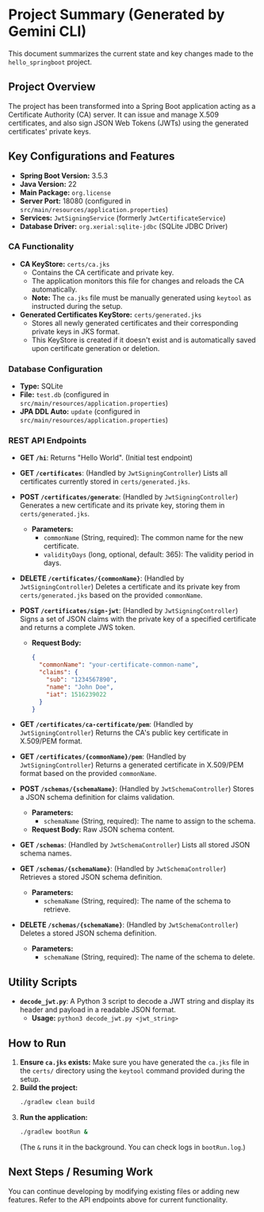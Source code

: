 # Project Summary (Generated by Gemini CLI)

This document summarizes the current state and key changes made to the `hello_springboot` project.

## Project Overview
The project has been transformed into a Spring Boot application acting as a Certificate Authority (CA) server. It can issue and manage X.509 certificates, and also sign JSON Web Tokens (JWTs) using the generated certificates' private keys.

## Key Configurations and Features

*   **Spring Boot Version:** 3.5.3
*   **Java Version:** 22
*   **Main Package:** `org.license`
*   **Server Port:** 18080 (configured in `src/main/resources/application.properties`)
*   **Services:** `JwtSigningService` (formerly `JwtCertificateService`)
*   **Database Driver:** `org.xerial:sqlite-jdbc` (SQLite JDBC Driver)

### CA Functionality
*   **CA KeyStore:** `certs/ca.jks`
    *   Contains the CA certificate and private key.
    *   The application monitors this file for changes and reloads the CA automatically.
    *   **Note:** The `ca.jks` file must be manually generated using `keytool` as instructed during the setup.
*   **Generated Certificates KeyStore:** `certs/generated.jks`
    *   Stores all newly generated certificates and their corresponding private keys in JKS format.
    *   This KeyStore is created if it doesn't exist and is automatically saved upon certificate generation or deletion.

### Database Configuration
*   **Type:** SQLite
*   **File:** `test.db` (configured in `src/main/resources/application.properties`)
*   **JPA DDL Auto:** `update` (configured in `src/main/resources/application.properties`)

### REST API Endpoints

*   **GET `/hi`**: Returns "Hello World". (Initial test endpoint)
*   **GET `/certificates`**: (Handled by `JwtSigningController`) Lists all certificates currently stored in `certs/generated.jks`.
*   **POST `/certificates/generate`**: (Handled by `JwtSigningController`) Generates a new certificate and its private key, storing them in `certs/generated.jks`.
    *   **Parameters:**
        *   `commonName` (String, required): The common name for the new certificate.
        *   `validityDays` (long, optional, default: 365): The validity period in days.
*   **DELETE `/certificates/{commonName}`**: (Handled by `JwtSigningController`) Deletes a certificate and its private key from `certs/generated.jks` based on the provided `commonName`.
*   **POST `/certificates/sign-jwt`**: (Handled by `JwtSigningController`) Signs a set of JSON claims with the private key of a specified certificate and returns a complete JWS token.
    *   **Request Body:**
        ```json
        {
          "commonName": "your-certificate-common-name",
          "claims": {
            "sub": "1234567890",
            "name": "John Doe",
            "iat": 1516239022
          }
        }
        ```
*   **GET `/certificates/ca-certificate/pem`**: (Handled by `JwtSigningController`) Returns the CA's public key certificate in X.509/PEM format.
*   **GET `/certificates/{commonName}/pem`**: (Handled by `JwtSigningController`) Returns a generated certificate in X.509/PEM format based on the provided `commonName`.

*   **POST `/schemas/{schemaName}`**: (Handled by `JwtSchemaController`) Stores a JSON schema definition for claims validation.
    *   **Parameters:**
        *   `schemaName` (String, required): The name to assign to the schema.
    *   **Request Body:** Raw JSON schema content.
*   **GET `/schemas`**: (Handled by `JwtSchemaController`) Lists all stored JSON schema names.
*   **GET `/schemas/{schemaName}`**: (Handled by `JwtSchemaController`) Retrieves a stored JSON schema definition.
    *   **Parameters:**
        *   `schemaName` (String, required): The name of the schema to retrieve.
*   **DELETE `/schemas/{schemaName}`**: (Handled by `JwtSchemaController`) Deletes a stored JSON schema definition.
    *   **Parameters:**
        *   `schemaName` (String, required): The name of the schema to delete.

## Utility Scripts

*   **`decode_jwt.py`**: A Python 3 script to decode a JWT string and display its header and payload in a readable JSON format.
    *   **Usage:** `python3 decode_jwt.py <jwt_string>`

## How to Run

1.  **Ensure `ca.jks` exists:** Make sure you have generated the `ca.jks` file in the `certs/` directory using the `keytool` command provided during the setup.
2.  **Build the project:**
    ```bash
    ./gradlew clean build
    ```
3.  **Run the application:**
    ```bash
    ./gradlew bootRun &
    ```
    (The `&` runs it in the background. You can check logs in `bootRun.log`.)

## Next Steps / Resuming Work

You can continue developing by modifying existing files or adding new features. Refer to the API endpoints above for current functionality.
